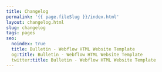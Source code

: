 ```yaml
---
title: Changelog
permalink: '{{ page.fileSlug }}/index.html'
layout: changelog.html
slug: changelog
tags: pages
seo:
  noindex: true
  title: Bulletin - Webflow HTML Website Template
  og:title: Bulletin - Webflow HTML Website Template
  twitter:title: Bulletin - Webflow HTML Website Template
---
```



